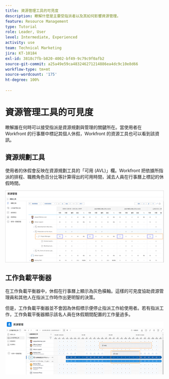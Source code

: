 ```yaml
---
title: 資源管理工具的可見度
description: 瞭解什麼是主要受指派者以及其如何影響資源管理。
feature: Resource Management
type: Tutorial
role: Leader, User
level: Intermediate, Experienced
activity: use
team: Technical Marketing
jira: KT-10184
exl-id: 3818c7fb-b820-4002-bf49-9c79c9f0afb2
source-git-commit: a25a49e59ca483246271214886ea4dc9c10e8d66
workflow-type: tm+mt
source-wordcount: '175'
ht-degree: 100%

---
```


# 資源管理工具的可見度

瞭解誰在何時可以接受指派是資源規劃與管理的關鍵所在。當使用者在 Workfront 的行事曆中標記其個人休假，Workfront 的資源工具也可以看到該資訊。

## 資源規劃工具

使用者的休假會反映在資源規劃工具的「可用 (AVL)」欄。Workfront 把依據所指派的排程、職務角色百分比等計算得出的可用時間，減去人員在行事曆上標記的休假時間。

![「可用」欄的休假時間](assets/vis_01.png)

## 工作負載平衡器

在工作負載平衡器中，休假在行事曆上顯示為灰色橫軸。這樣的可見度協助資源管理員和其他人在指派工作時作出更明智的決策。

但是，工作負載平衡器並不會因為休假標示便停止指派工作給使用者。若有指派工作，工作負載平衡器顯示該名人員在休假期間配置的工作量過多。

![休假灰色橫條](assets/vis_02.png)
